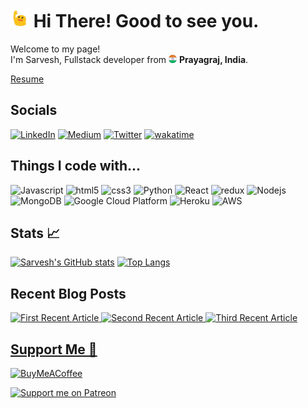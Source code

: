 <h1><img src="./public/blob-wave.gif" width="30"/>  Hi There! Good to see you.</h1>

<p>Welcome to my page! </br> I'm Sarvesh, Fullstack developer from <img src="./public/india.png" width="13"/> <b>Prayagraj, India</b>. </p>

[Resume](https://drive.google.com/file/d/1Z9Bya4GoDxj3q67CADwp6vzFxslG4G-z/view?usp=sharing)

## Socials
[![LinkedIn](https://img.shields.io/badge/LinkedIn-%230077B5.svg?logo=linkedin&logoColor=white)](https://linkedin.com/in/sarveshm) [![Medium](https://img.shields.io/badge/Medium-12100E?logo=medium&logoColor=white)](https://medium.com/@sarveshworld) [![Twitter](https://img.shields.io/badge/Twitter-%231DA1F2.svg?logo=Twitter&logoColor=white)](https://twitter.com/sarveshworld)
[![wakatime](https://wakatime.com/badge/user/e492d8cc-689d-4bb7-83e6-705d007545ec.svg)](https://wakatime.com/@e492d8cc-689d-4bb7-83e6-705d007545ec)

<h2>Things I code with...</h2>
<p>
<img alt="Javascript" src="https://img.shields.io/badge/-JavaScript-F7DF1E?style=flat-square&logo=javascript&logoColor=white" />
<img alt="html5" src="https://img.shields.io/badge/-HTML-E34F26?style=flat-square&logo=html5&logoColor=white" />
<img alt="css3" src="https://img.shields.io/badge/-CSS-1572B6?style=flat-square&logo=css3&logoColor=white" />
<!-- <img alt="TypeScript" src="https://img.shields.io/badge/-TypeScript-007ACC?style=flat-square&logo=typescript&logoColor=white" /> -->
<img alt="Python" src="https://img.shields.io/badge/-Python-3776ab?style=flat-square&logo=python&logoColor=white" />
<!-- <img alt="C++" src="https://img.shields.io/badge/-C++-00599c?style=flat-square&logo=cplusplus&logoColor=white" /> -->
<!-- <img alt="Kotlin" src="https://img.shields.io/badge/-Kotlin-7f52ff?style=flat-square&logo=kotlin&logoColor=white" /> -->
<!-- <img alt="Flutter" src="https://img.shields.io/badge/-Flutter-02569b?style=flat-square&logo=flutter&logoColor=white" /> -->
<!-- <img alt="Dart" src="https://img.shields.io/badge/-Dart-0175c2?style=flat-square&logo=dart&logoColor=white" /> -->
<img alt="React" src="https://img.shields.io/badge/-React-45b8d8?style=flat-square&logo=react&logoColor=white" />
<img alt="redux" src="https://img.shields.io/badge/-Redux-764ABC?style=flat-square&logo=redux&logoColor=white" />
<img alt="Nodejs" src="https://img.shields.io/badge/-Nodejs-43853d?style=flat-square&logo=Node.js&logoColor=white" />
<img alt="MongoDB" src="https://img.shields.io/badge/-MongoDB-13aa52?style=flat-square&logo=mongodb&logoColor=white" />
<img alt="Google Cloud Platform" src="https://img.shields.io/badge/-Google_Cloud_Platform-1a73e8?style=flat-square&logo=google-cloud&logoColor=white" />
<img alt="Heroku" src="https://img.shields.io/badge/-Heroku-430098?style=flat-square&logo=heroku&logoColor=white" />
<img alt="AWS" src="https://img.shields.io/badge/-aws-232F3E?style=flat-square&logo=amazon-aws&logoColor=white" />
<!-- <img alt="Docker" src="https://img.shields.io/badge/-Docker-46a2f1?style=flat-square&logo=docker&logoColor=white" /> -->



<h2>Stats 📈</h2>

[![Sarvesh's GitHub stats](https://github-readme-stats.vercel.app/api?username=SarveshMishra&count_private=true&show_icons=true&theme=flag-india&include_all_commits=true)](https://github.com/anuraghazra/github-readme-stats)
[![Top Langs](https://github-readme-stats.vercel.app/api/top-langs/?username=SarveshMishra&layout=compact)](https://github.com/anuraghazra/github-readme-stats)
<!-- [![Sarvesh's wakatime stats](https://github-readme-stats.vercel.app/api/wakatime?username=SarveshMishra)](https://github.com/anuraghazra/github-readme-stats) -->
<h2>Recent Blog Posts</h2>
<a target="_blank" href="https://github-readme-medium-recent-article.vercel.app/medium/@sarveshworld/0"><img src="https://github-readme-medium-recent-article.vercel.app/medium/@sarveshworld/0" alt="First Recent Article"> 
<a target="_blank" href="https://github-readme-medium-recent-article.vercel.app/medium/@sarveshworld/1"><img src="https://github-readme-medium-recent-article.vercel.app/medium/@sarveshworld/1" alt="Second Recent Article"> 
<a target="_blank" href="https://github-readme-medium-recent-article.vercel.app/medium/@sarveshworld/2"><img src="https://github-readme-medium-recent-article.vercel.app/medium/@sarveshworld/2" alt="Third Recent Article"> 




    
  <h2>Support Me 
💸</h2>
  

  [![BuyMeACoffee](https://img.shields.io/badge/Buy%20Me%20a%20Coffee-ffdd00?style=for-the-badge&logo=buy-me-a-coffee&logoColor=black)](https://buymeacoffee.com/sarveshmishra) 
  
  [![Support me on Patreon](https://img.shields.io/endpoint.svg?url=https%3A%2F%2Fshieldsio-patreon.vercel.app%2Fapi%3Fusername%3Dsarveshmishra%26type%3Dpatrons&style=flat-square)](https://patreon.com/sarveshmishra)

